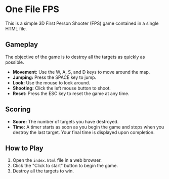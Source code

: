 # One File FPS

This is a simple 3D First Person Shooter (FPS) game contained in a single HTML file.

## Gameplay

The objective of the game is to destroy all the targets as quickly as possible.

- **Movement:** Use the W, A, S, and D keys to move around the map.
- **Jumping:** Press the SPACE key to jump.
- **Look:** Use the mouse to look around.
- **Shooting:** Click the left mouse button to shoot.
- **Reset:** Press the ESC key to reset the game at any time.

## Scoring

- **Score:** The number of targets you have destroyed.
- **Time:** A timer starts as soon as you begin the game and stops when you destroy the last target. Your final time is displayed upon completion.

## How to Play

1.  Open the `index.html` file in a web browser.
2.  Click the "Click to start" button to begin the game.
3.  Destroy all the targets to win.

